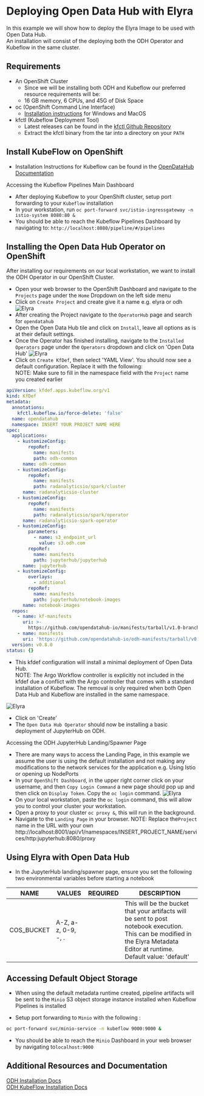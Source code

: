 <!--
{% comment %}
Copyright 2018-2021 Elyra Authors

Licensed under the Apache License, Version 2.0 (the "License");
you may not use this file except in compliance with the License.
You may obtain a copy of the License at

http://www.apache.org/licenses/LICENSE-2.0

Unless required by applicable law or agreed to in writing, software
distributed under the License is distributed on an "AS IS" BASIS,
WITHOUT WARRANTIES OR CONDITIONS OF ANY KIND, either express or implied.
See the License for the specific language governing permissions and
limitations under the License.
{% endcomment %}
-->

# Deploying Open Data Hub with Elyra

In this example we will show how to deploy the Elyra Image to be used with Open Data Hub.  
An installation will consist of the deploying both the ODH Operator and Kubeflow in the same cluster.

## Requirements
- An OpenShift Cluster 
    - Since we will be installing both ODH and Kubeflow our preferred resource requirements will be:
    - 16 GB memory, 6 CPUs, and 45G of Disk Space 
- oc (OpenShift Command Line Interface) 
    - [Installation instructions](https://docs.openshift.com/container-platform/4.4/cli_reference/openshift_cli/getting-started-cli.html) for  Windows and MacOS     
- kfctl (Kubeflow Deployment Tool)
    - Latest releases can be found in the [kfctl Github Repository](https://github.com/kubeflow/kfctl/releases)
    - Extract the kfctl binary from the tar into a directory on your `PATH`
    
## Install KubeFlow on OpenShift

- Installation Instructions for Kubeflow can be found in the [OpenDataHub Documentation](https://opendatahub.io/docs/kubeflow/installation.html) 

Accessing the Kubeflow Pipelines Main Dashboard

- After deploying Kubeflow to your OpenShift cluster, setup port forwarding to your `Kubeflow` installation
- In your workstation, run `oc port-forward svc/istio-ingressgateway -n istio-system 8080:80 &`
- You should be able to reach the Kubeflow Pipelines Dashboard by navigating to: `http://localhost:8080/pipeline/#/pipelines`
    
## Installing the Open Data Hub Operator on OpenShift

After installing our requirements on our local workstation, we want to install the ODH Operator in our 
OpenShift Cluster.
- Open your web browser to the OpenShift Dashboard and navigate to the `Projects` page under the `Home` Dropdown on the left side menu
- Click on `Create Project` and create give it a name e.g. elyra or odh  
![Elyra](../images/odh-deploy-create-project.png)  
- After creating the Project navigate to the `OperatorHub` page and search for `opendatahub`
- Open the Open Data Hub tile and click on `Install`, leave all options as is at their default settings.
- Once the Operator has finished installing, navigate to the `Installed Operators` page under  the `Operators` dropdown
 and click on 'Open Data Hub'
![Elyra](../images/odh-deploy-create-kfdef.png) 
- Click on `Create KfDef`, then select 'YAML View'. You should now see a default configuration. Replace it with the following:  
NOTE: Make sure to fill in the namespace field with the `Project` name you created earlier
```yaml
apiVersion: kfdef.apps.kubeflow.org/v1
kind: KfDef
metadata:
  annotations:
    kfctl.kubeflow.io/force-delete: 'false'
  name: opendatahub
  namespace: INSERT YOUR PROJECT NAME HERE
spec:
  applications:
    - kustomizeConfig:
        repoRef:
          name: manifests
          path: odh-common
      name: odh-common
    - kustomizeConfig:
        repoRef:
          name: manifests
          path: radanalyticsio/spark/cluster
      name: radanalyticsio-cluster
    - kustomizeConfig:
        repoRef:
          name: manifests
          path: radanalyticsio/spark/operator
      name: radanalyticsio-spark-operator
    - kustomizeConfig:
        parameters:
          - name: s3_endpoint_url
            value: s3.odh.com
        repoRef:
          name: manifests
          path: jupyterhub/jupyterhub
      name: jupyterhub
    - kustomizeConfig:
        overlays:
          - additional
        repoRef:
          name: manifests
          path: jupyterhub/notebook-images
      name: notebook-images
  repos:
    - name: kf-manifests
      uri: >-
        https://github.com/opendatahub-io/manifests/tarball/v1.0-branch-openshift
    - name: manifests
      uri: 'https://github.com/opendatahub-io/odh-manifests/tarball/v0.8.0'
  version: v0.8.0
status: {} 
```
- This kfdef configuration will install a minimal deployment of Open Data Hub.  
NOTE: The Argo Workflow controller is explicitly not included in the kfdef due a conflict with the Argo controller 
that comes with a standard installation of Kubeflow. The removal is only required when both Open Data Hub and 
Kubeflow are installed in the same namespace.


![Elyra](../images/odh-deploy-create-kfdef2.png)
- Click on 'Create'
- The `Open Data Hub Operator` should now be installing a basic deployment of JupyterHub on ODH.

Accessing the ODH JupyterHub Landing/Spawner Page
- There are many ways to access the Landing Page, in this example we assume the user is using the default installation
and not making any modifications to the network services for the application e.g. Using Istio or opening up NodePorts 
- In your `OpenShift Dashboard`, in the upper right corner click on your username, and then `Copy Login Command`
a new page should pop up and then click on `Display Token`. Copy the `oc login` command.
![Elyra](../images/odh-deploy-oc-login.png)
- On your local workstation, paste the `oc login` command, this will allow you to control your cluster 
your workstation.
- Open a proxy to your cluster `oc proxy &`, this will run in the background.
- Navigate to the `Landing Page` in your browser. NOTE: Replace the`Project` name in the URL with your own 
http://localhost:8001/api/v1/namespaces/INSERT_PROJECT_NAME/services/http:jupyterhub:8080/proxy


## Using Elyra with Open Data Hub
- In the JupyterHub landing/spawner page, ensure you set the following two environmental variables before starting a notebook

| NAME | VALUES | REQUIRED | DESCRIPTION |
|---|---|---|---|
|COS_BUCKET| A-Z, a-z, 0-9, -, . |  | This will be the bucket that your artifacts will be sent to post notebook execution. This can be modified in the Elyra Metadata Editor at runtime. Default value: 'default' |


## Accessing Default Object Storage 
- When using the default metadata runtime created, pipeline artifacts will be sent to the `Minio` S3 object storage instance
installed when Kubeflow Pipelines is installed

- Setup port forwarding to `Minio` with the following :
```bash
oc port-forward svc/minio-service -n kubeflow 9000:9000 &
```
- You should be able to reach the `Minio` Dashboard in your web browser by navigating to`localhost:9000`

## Additional Resources and Documentation
[ODH Installation Docs](https://opendatahub.io/docs/getting-started/quick-installation.html)  
[ODH KubeFlow Installation Docs](https://opendatahub.io/docs/kubeflow/installation.html)
